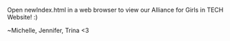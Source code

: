 Open newIndex.html in a web browser to view our Alliance for Girls in TECH Website! :)

~Michelle, Jennifer, Trina <3